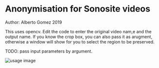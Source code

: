 # Anonymisation for Sonosite videos

Author: Alberto Gomez 2019

This uses opencv. Edit the code to enter the original video nam,e and the output name. If you know the crop box, you can also pass it as arugment, otherwise a window will show for you to select the region to be preserved.

TODO: pass input parameters by argument.

![usage image](/Artusage.gif "Usage")

